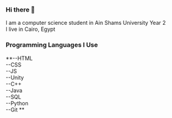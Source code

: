 ### Hi there 👋
I am a computer science student in Ain Shams University Year 2  
I live in Cairo, Egypt

### Programming Languages I Use
**--HTML  
--CSS  
--JS  
--Unity  
--C++  
--Java  
--SQL  
--Python  
--Git 
**



<!--
**MohamedAbdelAleem-cs/MohamedAbdelAleem-cs** is a ✨ _special_ ✨ repository because its `README.md` (this file) appears on your GitHub profile.

Here are some ideas to get you started:

- 🔭 I’m currently working on ...
- 🌱 I’m currently learning ...
- 👯 I’m looking to collaborate on ...
- 🤔 I’m looking for help with ...
- 💬 Ask me about ...
- 📫 How to reach me: ...
- 😄 Pronouns: ...
- ⚡ Fun fact: ...
-->
